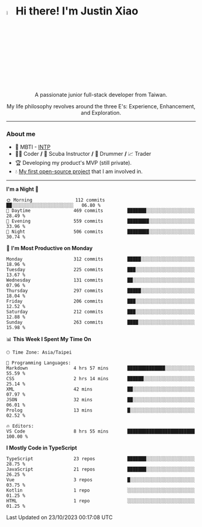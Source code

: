 # <img src="https://media.giphy.com/media/hvRJCLFzcasrR4ia7z/giphy.gif" width="5%">Hi there! I'm Justin Xiao
<p align="center">A passionate junior full-stack developer from Taiwan.  </p>
<p align="center">My life philosophy revolves around the three E's: Experience, Enhancement, and Exploration.</p>

---
### About me
- 👀 MBTI - [INTP](https://www.16personalities.com/intp-personality)
- 👨‍💻 Coder **/** 🤿 Scuba Instructor **/** 🥁 Drummer **/** 📈 Trader
- 🏆 Developing my product's MVP (still private).
- 💧 [My first open-source project](https://github.com/Game-as-a-Service/Game-Lobby-Web) that I am involved in.

---
<!--START_SECTION:waka-->
**I'm a Night 🦉** 

```text
🌞 Morning                112 commits         ██░░░░░░░░░░░░░░░░░░░░░░░   06.80 % 
🌆 Daytime                469 commits         ███████░░░░░░░░░░░░░░░░░░   28.49 % 
🌃 Evening                559 commits         ████████░░░░░░░░░░░░░░░░░   33.96 % 
🌙 Night                  506 commits         ████████░░░░░░░░░░░░░░░░░   30.74 % 
```
📅 **I'm Most Productive on Monday** 

```text
Monday                   312 commits         █████░░░░░░░░░░░░░░░░░░░░   18.96 % 
Tuesday                  225 commits         ███░░░░░░░░░░░░░░░░░░░░░░   13.67 % 
Wednesday                131 commits         ██░░░░░░░░░░░░░░░░░░░░░░░   07.96 % 
Thursday                 297 commits         █████░░░░░░░░░░░░░░░░░░░░   18.04 % 
Friday                   206 commits         ███░░░░░░░░░░░░░░░░░░░░░░   12.52 % 
Saturday                 212 commits         ███░░░░░░░░░░░░░░░░░░░░░░   12.88 % 
Sunday                   263 commits         ████░░░░░░░░░░░░░░░░░░░░░   15.98 % 
```


📊 **This Week I Spent My Time On** 

```text
🕑︎ Time Zone: Asia/Taipei

💬 Programming Languages: 
Markdown                 4 hrs 57 mins       ██████████████░░░░░░░░░░░   55.59 % 
CSS                      2 hrs 14 mins       ██████░░░░░░░░░░░░░░░░░░░   25.14 % 
XML                      42 mins             ██░░░░░░░░░░░░░░░░░░░░░░░   07.97 % 
JSON                     32 mins             ██░░░░░░░░░░░░░░░░░░░░░░░   06.01 % 
Prolog                   13 mins             █░░░░░░░░░░░░░░░░░░░░░░░░   02.52 % 

🔥 Editors: 
VS Code                  8 hrs 55 mins       █████████████████████████   100.00 % 
```

**I Mostly Code in TypeScript** 

```text
TypeScript               23 repos            ███████░░░░░░░░░░░░░░░░░░   28.75 % 
JavaScript               21 repos            ███████░░░░░░░░░░░░░░░░░░   26.25 % 
Vue                      3 repos             █░░░░░░░░░░░░░░░░░░░░░░░░   03.75 % 
Kotlin                   1 repo              ░░░░░░░░░░░░░░░░░░░░░░░░░   01.25 % 
HTML                     1 repo              ░░░░░░░░░░░░░░░░░░░░░░░░░   01.25 % 
```




 Last Updated on 23/10/2023 00:17:08 UTC
<!--END_SECTION:waka-->
